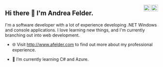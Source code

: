 <a href="https://twitter.com/AndreaLFelder" target="_blank" rel="nofollow"><img align="right" alt="Andrea's Twitter" width="22px" src="https://cdn.jsdelivr.net/npm/simple-icons@v3/icons/twitter.svg" /></a><a href="https://www.linkedin.com/in/andreafelder" target="_blank" rel="nofollow"><img align="right" alt="Andrea's LinkedIn" width="22px" src="https://cdn.jsdelivr.net/npm/simple-icons@v3/icons/linkedin.svg" /></a>

## Hi there 👋 I'm Andrea Felder. 

I'm a software developer with a lot of experience developing .NET Windows and console applications. I love learning new things, and I'm currently branching out into web development.

<!--
**aggiemav/aggiemav** is a ✨ _special_ ✨ repository because its `README.md` (this file) appears on your GitHub profile.

Here are some ideas to get you started:

- 🔭 I’m currently working on ...
- 🌱 I’m currently learning ...
- 👯 I’m looking to collaborate on ...
- 🤔 I’m looking for help with ...
- 💬 Ask me about ...
- 📫 How to reach me: ...
- 😄 Pronouns: ...
- ⚡ Fun fact: ...
-->

- :globe_with_meridians: Visit http://www.afelder.com to find out more about my professional experience.

- 🌱 I’m currently learning C# and Azure.
